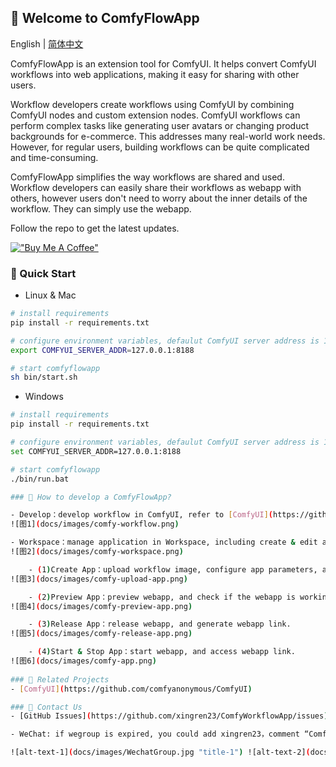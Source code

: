
## 📌 Welcome to ComfyFlowApp

English | [简体中文](./README_zh-CN.md)

ComfyFlowApp is an extension tool for ComfyUI. It helps convert ComfyUI workflows into web applications, making it easy for sharing with other users.

Workflow developers create workflows using ComfyUI by combining ComfyUI nodes and custom extension nodes. ComfyUI workflows can perform complex tasks like generating user avatars or changing product backgrounds for e-commerce. This addresses many real-world work needs. However, for regular users, building workflows can be quite complicated and time-consuming. 
                        
ComfyFlowApp simplifies the way workflows are shared and used. Workflow developers can easily share their workflows as webapp with others, however users don't need to worry about the inner details of the workflow. They can simply use the webapp.


Follow the repo to get the latest updates.

[!["Buy Me A Coffee"](https://www.buymeacoffee.com/assets/img/custom_images/orange_img.png)](https://www.buymeacoffee.com/comfyflow)

### 📌 Quick Start
- Linux & Mac
```bash
# install requirements
pip install -r requirements.txt

# configure environment variables, defaulut ComfyUI server address is 127.0.0.1:8188
export COMFYUI_SERVER_ADDR=127.0.0.1:8188

# start comfyflowapp
sh bin/start.sh
```


- Windows
```bash
# install requirements
pip install -r requirements.txt

# configure environment variables, defaulut ComfyUI server address is 127.0.0.1:8188
set COMFYUI_SERVER_ADDR=127.0.0.1:8188

# start comfyflowapp
./bin/run.bat

### 📌 How to develop a ComfyFlowApp?

- Develop：develop workflow in ComfyUI, refer to [ComfyUI](https://github.com/comfyanonymous/ComfyUI)
![图1](docs/images/comfy-workflow.png)

- Workspace：manage application in Workspace, including create & edit app, preview app, release app, and start & stop app, etc.
![图2](docs/images/comfy-workspace.png)

    - (1)Create App：upload workflow image, configure app parameters, and generate webapp.
![图3](docs/images/comfy-upload-app.png)

    - (2)Preview App：preview webapp, and check if the webapp is working properly.
![图4](docs/images/comfy-preview-app.png)

    - (3)Release App：release webapp, and generate webapp link.
![图5](docs/images/comfy-release-app.png)

    - (4)Start & Stop App：start webapp, and access webapp link.
![图6](docs/images/comfy-app.png)
       
### 📌 Related Projects
- [ComfyUI](https://github.com/comfyanonymous/ComfyUI)

### 📌 Contact Us
- [GitHub Issues](https://github.com/xingren23/ComfyWorkflowApp/issues)

- WeChat: if wegroup is expired, you could add xingren23，comment “ComfyFlowApp”，I will invite you to the group.

![alt-text-1](docs/images/WechatGroup.jpg "title-1") ![alt-text-2](docs/images/wechat-xingren23.jpg "title-2")